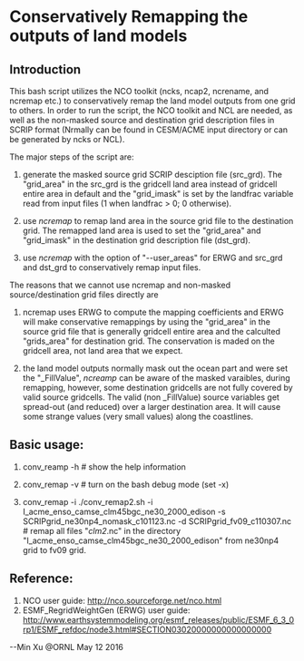 # Conservatively Remapping the outputs of land models

## Introduction

This bash script utilizes the NCO toolkit (ncks, ncap2, ncrename, and ncremap etc.) to conservatively remap the land model outputs 
from one grid to others. In order to run the script, the NCO toolkit and NCL are needed, as well as the non-masked source and destination 
grid description files in SCRIP format (Nrmally can be found in CESM/ACME input directory or can be generated by ncks or NCL).

The major steps of the script are:

1. generate the masked source grid SCRIP desciption file (src_grd). The "grid_area" in the src_grd is the gridcell land area instead of 
gridcell entire area in default and the "grid_imask" is set by the landfrac variable read from input files (1 when landfrac > 0; 0 otherwise).  

2. use *ncremap* to remap land area in the source grid file to the destination grid. The remapped land area is used to set the "grid_area" and 
"grid_imask" in the destination grid description file (dst_grd).

3. use *ncremap* with the option of "--user_areas" for ERWG and src_grd and dst_grd to conservatively remap input files.


The reasons that we cannot use ncremap and non-masked source/destination grid files directly are

1. ncremap uses ERWG to compute the mapping coefficients and ERWG will make conservative remappings by using the "grid_area" in the source grid file
that is generally gridcell entire area and the calculted "grids_area" for destination grid. The conservation is maded on the gridcell area, not land 
area that we expect.

2. the land model outputs normally mask out the ocean part and were set the "\_FillValue", *ncreamp* can be aware of the masked varaibles, during 
remapping, however, some destination gridcells are not fully covered by valid source gridcells. The valid (non \_FillValue) source variables get 
spread-out (and reduced) over a larger destination area. It will cause some strange values (very small values) along the coastlines.


## Basic usage:

1. conv_reamp -h  # show the help information

2. conv_remap -v  # turn on the bash debug mode (set -x)

3. conv_remap -i ./conv_remap2.sh -i I_acme_enso_camse_clm45bgc_ne30_2000_edison 
                     -s SCRIPgrid_ne30np4_nomask_c101123.nc -d SCRIPgrid_fv09_c110307.nc # remap all files "*clm2*.nc" in the
                     directory "I_acme_enso_camse_clm45bgc_ne30_2000_edison" from ne30np4 grid to fv09 grid.

## Reference:

1. NCO user guide: http://nco.sourceforge.net/nco.html
2. ESMF_RegridWeightGen (ERWG) user guide: http://www.earthsystemmodeling.org/esmf_releases/public/ESMF_6_3_0rp1/ESMF_refdoc/node3.html#SECTION03020000000000000000

--Min Xu @ORNL May 12 2016
